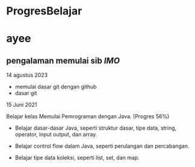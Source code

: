# ProgresBelajar
ayee
==
pengalaman memulai sib
*IMO*
--
14 agustus 2023
- memulai dasar git dengan github
- dasar git


15 Juni 2021

Belajar kelas Memulai Pemrograman dengan Java. (Progres 56%)

  * Belajar dasar-dasar Java, seperti struktur dasar, tipe data, string, operator, input output, dan array.

  * Belajar control flow dalam Java, seperti perulangan dan percabangan.

  * Belajar tipe data koleksi, seperti list, set, dan map.
